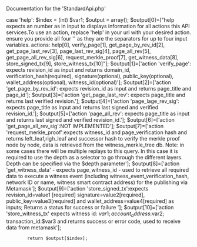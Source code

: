 Documentation for the 'StandardApi.php'


case 'help':
            $index = (int) $var1;
            $output = array();
            $output[0]=["help expects an number as in input to displays information for all actions this API services.To use an action, replace 'help' in your url with your desired action. ensure you provide all four '\' as they are the separators for up to four input variables. actions: help[0], verify_page[1], get_page_by_rev_id[2], get_page_last_rev[3], page_last_rev_sig[4], page_all_rev[5], get_page_all_rev_sig[6], request_merkle_proof[7], get_witness_data[8], store_signed_tx[9], store_witness_tx[10]"];
            $output[1]=['action \'verify_page\': expects revision_id as input and returns domain_id, verification_hash(required), signature(optional), public_key(optional), wallet_address(optional), witness_id(optional)'];
            $output[2]=['action \'get_page_by_rev_id\': expects revision_id as input and returns page_title and page_id'];
            $output[3]=['action \'get_page_last_rev\': expects page_title and returns last verified revision.'];
            $output[4]=['action \'page_lage_rev_sig\': expects page_title as input and returns last signed and verified revision_id.'];
            $output[5]=['action \'page_all_rev\': expects page_title as input and returns last signed and verified revision_id.'];
            $output[6]=['action \'get_page_all_rev_sig\':NOT IMPLEMENTED'];
            $output[7]=['action \'request_merkle_proof\':expects witness_id and page_verification hash and returns left_leaf,righ_leaf and successor hash to verify the merkle proof node by node, data is retrieved from the witness_merkle_tree db. Note: in some cases there will be multiple replays to this query. In this case it is required to use the depth as a selector to go through the different layers. Depth can be specified via the $depth parameter'];
            $output[8]=['action \'get_witness_data\' - expects page_witness_id - used to retrieve all required data to execute a witness event (including witness_event_verification_hash, network ID or name, witness smart contract address) for the publishing via Metamask'];
            $output[9]=['action \'store_signed_tx\':expects revision_id=value1 [required] signature=value2[required], public_key=value3[required] and wallet_address=value4[required] as inputs; Returns a status for success or failure
                '];
            $output[10]=['action \'store_witness_tx\' expects witness id: $var1; account_address:$var2; transaction_id:$var3 and returns success or error code, used to receive data from metamask'];


            return $output[$index];

